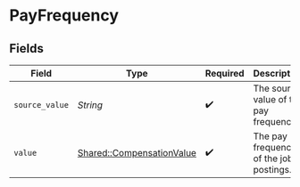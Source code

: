 # PayFrequency


## Fields

| Field                                                                 | Type                                                                  | Required                                                              | Description                                                           | Example                                                               |
| --------------------------------------------------------------------- | --------------------------------------------------------------------- | --------------------------------------------------------------------- | --------------------------------------------------------------------- | --------------------------------------------------------------------- |
| `source_value`                                                        | *String*                                                              | :heavy_check_mark:                                                    | The source value of the pay frequency.                                | Hourly                                                                |
| `value`                                                               | [Shared::CompensationValue](../../models/shared/compensationvalue.md) | :heavy_check_mark:                                                    | The pay frequency of the job postings.                                | hourly                                                                |
